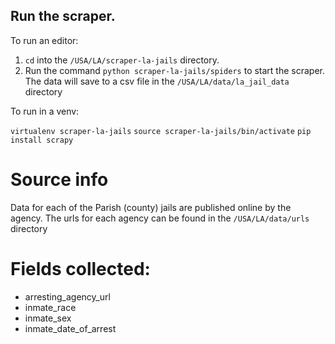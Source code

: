 ## Run the scraper.

To run an editor:
1. `cd` into the `/USA/LA/scraper-la-jails` directory.
2. Run the command `python scraper-la-jails/spiders` to start the scraper. The data will save to a csv file in the `/USA/LA/data/la_jail_data` directory 

To run in a venv:

`virtualenv scraper-la-jails`
`source scraper-la-jails/bin/activate`
`pip install scrapy`


# Source info
Data for each of the Parish (county) jails are published online by the agency. The urls for each agency can be found in the `/USA/LA/data/urls` directory 

# Fields collected:

* arresting_agency_url
* inmate_race
* inmate_sex
* inmate_date_of_arrest
